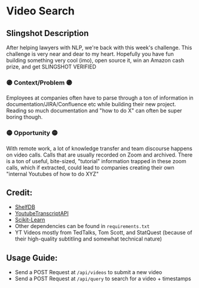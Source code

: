 # Video Search

## Slingshot Description
After helping lawyers with NLP, we're back with this week's challenge. This challenge is very near and dear to my heart. Hopefully you have fun building something very cool (imo), open source it, win an Amazon cash prize, and get SLINGSHOT VERIFIED 

### 🟣 Context/Problem 🟣 
Employees at companies often have to parse through a ton of information in documentation/JIRA/Confluence etc while building their new project. Reading so much documentation and "how to do X" can often be super boring though. 

### 🟡 Opportunity 🟡
 With remote work, a lot of knowledge transfer and team discourse happens on video calls. Calls that are usually recorded on Zoom and archived. There is a ton of useful, bite-sized, "tutorial" information trapped in these zoom calls, which if extracted, could lead to companies creating their own "internal Youtubes of how to do XYZ"

## Credit:
- [ShelfDB](https://github.com/nitipit/shelfdb)
- [YoutubeTranscriptAPI](https://github.com/jdepoix/youtube-transcript-api)
- [Scikit-Learn](https://scikit-learn.org/stable/index.html)
- Other dependencies can be found in ```requirements.txt```
- YT Videos mostly from TedTalks, Tom Scott, and StatQuest (because of their high-quality subtitling and somewhat technical nature)

## Usage Guide:
- Send a POST Request at ```/api/videos``` to submit a new video
- Send a POST Request at ```/api/query``` to search for a video + timestamps
